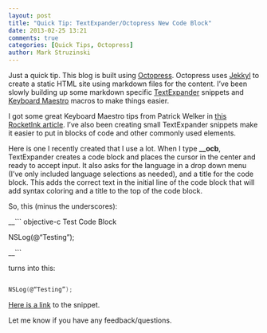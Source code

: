 ```yaml
---
layout: post
title: "Quick Tip: TextExpander/Octopress New Code Block"
date: 2013-02-25 13:21
comments: true
categories: [Quick Tips, Octopress]
author: Mark Struzinski
---
```


Just a quick tip. This blog is built using [Octopress][octopress]. Octopress uses [Jekkyl][github] to create a static HTML site using markdown files for the content. I’ve been slowly building up some markdown specific [TextExpander][smilesoftware] snippets and [Keyboard Maestro][keyboardmaestro] macros to make things easier.

<!-- more -->

I got some great Keyboard Maestro tips from Patrick Welker in [this RocketInk article][km guide]. I’ve also been creating small TextExpander snippets make it easier to put in blocks of code and other commonly used elements.

Here is one I recently created that I use a lot. When I type **__ocb**, TextExpander creates a code block and places the cursor in the center and ready to accept input. It also asks for the language in a drop down menu (I’ve only included language selections as needed), and a title for the code block. This adds the correct text in the initial line of the code block that will add syntax coloring and a title to the top of the code block. 

So, this (minus the underscores):

__``` objective-c Test Code Block

NSLog(@“Testing”);

__```


turns into this:
``` objective-c Test code block

NSLog(@“Testing”);

```

[Here is a link][cl] to the snippet. 

Let me know if you have any feedback/questions.

[km guide]:http://rocketink.net/2013/01/markdown-maestro-guide.html (Ultimate Markdown Maestro Guide — RocketINK)
[cl]: http://cl.ly/180X3l3e0y32 (CloudApp link)
[github]: https://github.com/mojombo/jekyll (Jekyll static blog generator)
[keyboardmaestro]: http://www.keyboardmaestro.com/ (Keyboard Maestro)
[octopress]: http://octopress.org/ (Octopress - a blogging framework for hackers)
[smilesoftware]: http://www.smilesoftware.com/TextExpander/index.html (TextExpander home page)